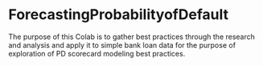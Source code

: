 # ForecastingProbabilityofDefault
The purpose of this Colab is to gather best practices through the research and analysis and apply it to simple bank loan data for the purpose of exploration of PD scorecard modeling best practices.
